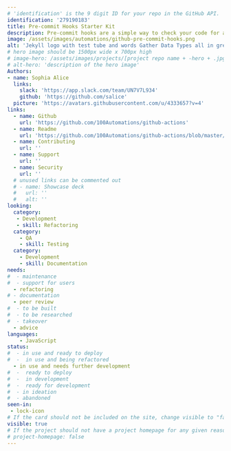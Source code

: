```yaml
---
# 'identification' is the 9 digit ID for your repo in the GitHub API.
identification: '279190183'
title: Pre-commit Hooks Starter Kit
description: Pre-commit hooks are a simple way to check your code for any issues before committing your code to Github. It could be something as simple as removing extra spaces from the end of a file to verifying that the code you want to commit is valid Python or does not contain any secrets or access tokens. Pre-Commit Hooks can be written in a number of languages including Python, Ruby, and Rust but this automation focuses on Python.
image: /assets/images/automations/github-pre-commit-hooks.png
alt: 'Jekyll logo with test tube and words Gather Data Types all in green'
# hero image should be 1500px wide x 700px high
# image-hero: /assets/images/projects/[project repo name + -hero + .jpg or .png]
# alt-hero: 'description of the hero image'
Authors:
- name: Sophia Alice
  links:
    slack: 'https://app.slack.com/team/UN7V7L934'
    github: 'https://github.com/salice'
  picture: 'https://avatars.githubusercontent.com/u/4333657?v=4'
links: 
  - name: Github
    url: 'https://github.com/100Automations/github-actions'
  - name: Readme
    url: 'https://github.com/100Automations/github-actions/blob/master/README.md'
  - name: Contributing
    url: ''
  - name: Support
    url: ''
  - name: Security
    url: ''
  # unused links can be commented out
  # - name: Showcase deck
  #   url: ''
  #   alt: ''
looking:
  category: 
   - Development
   - skill: Refactoring
  category: 
    - QA
    - skill: Testing
  category: 
    - Development
    - skill: Documentation
needs: 
#  - maintenance
#  - support for users
  - refactoring
# - documentation
  - peer review
#  - to be built
#  - to be researched
#  - takeover
  - advice
languages:
    - JavaScript
status:
#  - in use and ready to deploy
#  -  in use and being refactored
  - in use and needs further development
#  -  ready to deploy
#  -  in development
#  -  ready for development
#  - in ideation
#  - abandoned
seen-in:
 - lock-icon
# If the card should not be included on the site, change visible to "false"
visible: true
# If the project should not have a project homepage for any given reason, add the following line (uncommented):
# project-homepage: false
---
```

